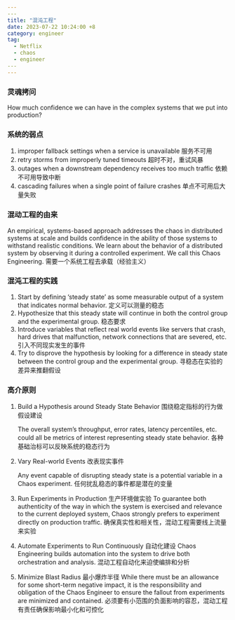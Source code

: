 ```yaml
---
​---
title: "混沌工程"
date: 2023-07-22 10:24:00 +8
category: engineer
tag:
  - Netflix
  - chaos
  - engineer
​---
---
```


### 灵魂拷问

How much confidence we can have in the complex systems that we put into production?

### 系统的弱点

1. improper fallback settings when a service is unavailable 服务不可用
2. retry storms from improperly tuned timeouts 超时不对，重试风暴
3. outages when a downstream dependency receives too much traffic 依赖不可用导致中断
4. cascading failures when a single point of failure crashes 单点不可用后大量失败

### 混动工程的由来

An empirical, systems-based approach addresses the chaos in distributed systems at scale and builds confidence in the ability of those systems to withstand realistic conditions. We learn about the behavior of a distributed system by observing it during a controlled experiment. We call this Chaos Engineering. 需要一个系统工程去承载（经验主义）

### 混沌工程的实践

1. Start by defining ‘steady state’ as some measurable output of a system that indicates normal behavior. 定义可以测量的稳态
2. Hypothesize that this steady state will continue in both the control group and the experimental group. 稳态要求
3. Introduce variables that reflect real world events like servers that crash, hard drives that malfunction, network connections that are severed, etc. 引入不同现实发生的事件
4. Try to disprove the hypothesis by looking for a difference in steady state between the control group and the experimental group. 寻稳态在实验的差异来推翻假设

### 高介原则

1. Build a Hypothesis around Steady State Behavior 围绕稳定指标的行为做假设建设

   The overall system’s throughput, error rates, latency percentiles, etc. could all be metrics of interest representing steady state behavior. 各种基础治标可以反映系统的稳态行为

2. Vary Real-world Events 改表现实事件

   Any event capable of disrupting steady state is a potential variable in a Chaos experiment. 任何扰乱稳态的事件都是潜在的变量

3. Run Experiments in Production 生产环境做实验
   To guarantee both authenticity of the way in which the system is exercised and relevance to the current deployed system, Chaos strongly prefers to experiment directly on production traffic. 确保真实性和相关性，混动工程需要线上流量来实验

4. Automate Experiments to Run Continuously 自动化建设
   Chaos Engineering builds automation into the system to drive both orchestration and analysis. 混动工程自动化来迫使编排和分析

5. Minimize Blast Radius 最小爆炸半径
   While there must be an allowance for some short-term negative impact, it is the responsibility and obligation of the Chaos Engineer to ensure the fallout from experiments are minimized and contained. 必须要有小范围的负面影响的容忍，混动工程有责任确保影响最小化和可控化
